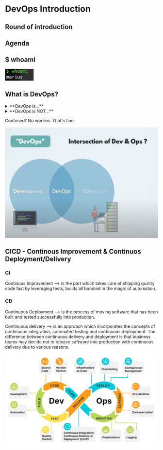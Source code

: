 # DevOps Introduction


## Round of introduction

## Agenda

## $ whoami

![The picture says it clearly](pics/whoami.png)

## What is DevOps? 

<details><summary>**DevOps is…**</summary>

- a concept
- a mindset
- a shared attitude understood and embraced by individuals
- a culture that must be nurtured and iteratively improved
- sharing
- mentoring
- learning
- inclusive and open to all ideas
- iterative
- continuous
- collaborative
- an awesome way to confidently develop and deliver software
</details>

<details><summary>**DevOps is NOT…**</summary>

- easily achieved nor implemented
- a product or tool chain
- a job title or role
- a cloud infrastructure provider
- a book
- a technology
- a programming language
- a marketing campaign
- CI/CD
- Kubernetes
- containers
- open source software
- Infrastructure as Code
- automation
- to be trifled with!!!

</details>

Confused? No worries. That's fine.

![What exactly IS DevOps](pics/whatisdevops.png)



## CICD - Continous Improvement **&** Continuos Deployment/Delivery

### CI
Continous Improvement -->  is the part which takes care of shipping quality code fast by leveraging tests, builds all bundled in the magic of automation. 


### CD
Continuous Deployment --> is the process of moving software that has been built and tested successfully into production.

Continuous delivery   --> is an approach which incorporates the concepts of continuous integration, automated testing and continuous deployment. 
                          The difference between continuous delivery and deployment is that business teams may decide not to release software into production with continuous delivery due to various reasons.

![Cicd lifecycle](pics/cicd-lifecycle.png)

